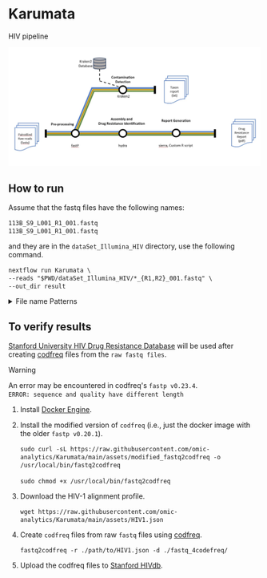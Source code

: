 # Karumata
 HIV pipeline


<img src="https://github.com/omic-analytics/Karumata/blob/main/assets/karumata_Illumina.jpg" width="700">

## How to run
Assume that the fastq files have the following names:
```
113B_S9_L001_R1_001.fastq
113B_S9_L001_R1_001.fastq
```
and they are in the `dataSet_Illumina_HIV` directory, use the following command.

```
nextflow run Karumata \
--reads "$PWD/dataSet_Illumina_HIV/*_{R1,R2}_001.fastq" \
--out_dir result 
```



<details>
<summary>File name Patterns</summary>
<br>

For files with the following pattern, use `*_{1,2}.fastq`
```
SRR18513032_1.fastq
SRR18513032_2.fastq
```

For files with the following pattern, use `*_{R1,R2}.fastq`
```
SRR18513032_R1.fastq
SRR18513032_R2.fastq
```
</details>


## To verify results
[Stanford University HIV Drug Resistance Database](https://hivdb.stanford.edu/) will be used after creating [codfreq](https://github.com/hivdb/codfreq) files from the `raw fastq files`.

> [!WARNING]
> An error may be encountered in codfreq's `fastp v0.23.4`. <br>
> `ERROR: sequence and quality have different length` <br>

1. Install [Docker Engine](https://docs.docker.com/get-docker/).

2. Install the modified version of `codfreq` (i.e., just the docker image with the older `fastp v0.20.1`).

	```
	sudo curl -sL https://raw.githubusercontent.com/omic-analytics/Karumata/main/assets/modified_fastq2codfreq -o /usr/local/bin/fastq2codfreq

	sudo chmod +x /usr/local/bin/fastq2codfreq
	```

3. Download the HIV-1 alignment profile.
	```
	wget https://raw.githubusercontent.com/omic-analytics/Karumata/main/assets/HIV1.json
	```
4. Create `codfreq` files from raw `fastq` files using [codfreq](https://github.com/hivdb/codfreq).

	```
	fastq2codfreq -r ./path/to/HIV1.json -d ./fastq_4codefreq/
	```
5. Upload the codfreq files to [Stanford HIVdb](https://hivdb.stanford.edu/hivdb/by-reads/).

